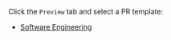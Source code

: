 Click the `Preview` tab and select a PR template:

- [Software Engineering](?expand=1&template=software_engineering.md)

